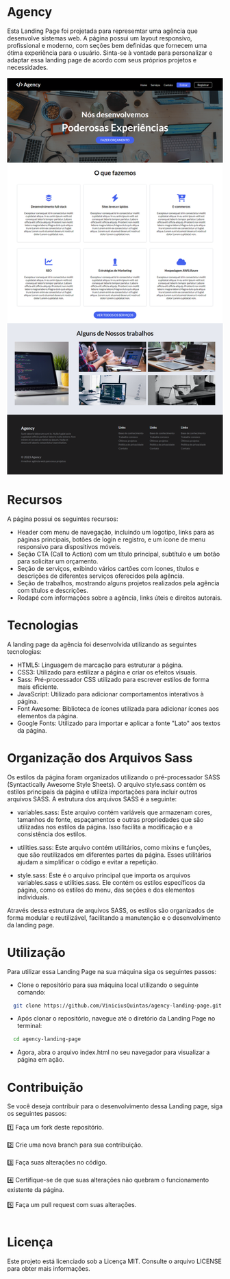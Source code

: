 # Agency
Esta Landing Page foi projetada para represemtar uma agência que desenvolve sistemas web. A página possui um layout responsivo, profissional e moderno, com seções bem definidas que fornecem uma ótima experiência para o usuário. Sinta-se à vontade para personalizar e adaptar essa landing page de acordo com seus próprios projetos e necessidades.
<br>
<br>
![page](screenshot/screenshot.png)

# Recursos
A página possui os seguintes recursos:

- Header com menu de navegação, incluindo um logotipo, links para as páginas principais, botões de login e registro, e um ícone de menu responsivo para dispositivos móveis.
- Seção CTA (Call to Action) com um título principal, subtítulo e um botão para solicitar um orçamento.
- Seção de serviços, exibindo vários cartões com ícones, títulos e descrições de diferentes serviços oferecidos pela agência.
- Seção de trabalhos, mostrando alguns projetos realizados pela agência com títulos e descrições.
- Rodapé com informações sobre a agência, links úteis e direitos autorais.

# Tecnologias
A landing page da agência foi desenvolvida utilizando as seguintes tecnologias:

- HTML5: Linguagem de marcação para estruturar a página.
- CSS3: Utilizado para estilizar a página e criar os efeitos visuais.
- Sass: Pré-processador CSS utilizado para escrever estilos de forma mais eficiente.
- JavaScript: Utilizado para adicionar comportamentos interativos à página.
- Font Awesome: Biblioteca de ícones utilizada para adicionar ícones aos elementos da página.
- Google Fonts: Utilizado para importar e aplicar a fonte "Lato" aos textos da página.

# Organização dos Arquivos Sass

Os estilos da página foram organizados utilizando o pré-processador SASS (Syntactically Awesome Style Sheets). O arquivo style.sass contém os estilos principais da página e utiliza importações para incluir outros arquivos SASS. A estrutura dos arquivos SASS é a seguinte:

- variables.sass: Este arquivo contém variáveis que armazenam cores, tamanhos de fonte, espaçamentos e outras propriedades que são utilizadas nos estilos da página. Isso facilita a modificação e a consistência dos estilos.

- utilities.sass: Este arquivo contém utilitários, como mixins e funções, que são reutilizados em diferentes partes da página. Esses utilitários ajudam a simplificar o código e evitar a repetição.

- style.sass: Este é o arquivo principal que importa os arquivos variables.sass e utilities.sass. Ele contém os estilos específicos da página, como os estilos do menu, das seções e dos elementos individuais.

Através dessa estrutura de arquivos SASS, os estilos são organizados de forma modular e reutilizável, facilitando a manutenção e o desenvolvimento da landing page.

# Utilização

Para utilizar essa Landing Page na sua máquina siga os seguintes passos:

- Clone o repositório para sua máquina local utilizando o seguinte comando:
```bash
  git clone https://github.com/ViniciusQuintas/agency-landing-page.git
```
- Após clonar o repositório, navegue até o diretório da Landing Page no terminal:
```bash
  cd agency-landing-page
```
- Agora, abra o arquivo index.html no seu navegador para visualizar a página em ação.

# Contribuição
Se você deseja contribuir para o desenvolvimento dessa Landing page, siga os seguintes passos:

1️⃣ Faça um fork deste repositório. 
<br>
<br>
2️⃣ Crie uma nova branch para sua contribuição. 
<br>
<br>
3️⃣ Faça suas alterações no código. 
<br>
<br>
4️⃣  Certifique-se de que suas alterações não quebram o funcionamento existente da página. 
<br>
<br>
5️⃣ Faça um pull request com suas alterações. 
<br>
<br>

# Licença
Este projeto está licenciado sob a Licença MIT. Consulte o arquivo LICENSE para obter mais informações.
